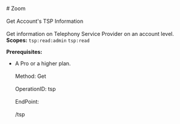 <br>#     Zoom</br>
<br>Get Account's TSP Information</br>
<br>Get information on Telephony Service Provider on an account level.
**Scopes:** `tsp:read:admin` `tsp:read`
 

**Prerequisites:**
* A Pro or a higher plan.</br>
<br>Method: Get</br>
<br>OperationID: tsp</br>
<br>EndPoint:</br>
<br>/tsp</br>
